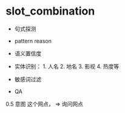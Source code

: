 # slot_combination

* 句式探测
* pattern reason
* 语义置信度


* 实体识别：  1. 人名   2. 地名  3. 影视  4. 热度等
* 敏感词过滤
* QA


0.5 意图
这个网点，   =>  询问网点
